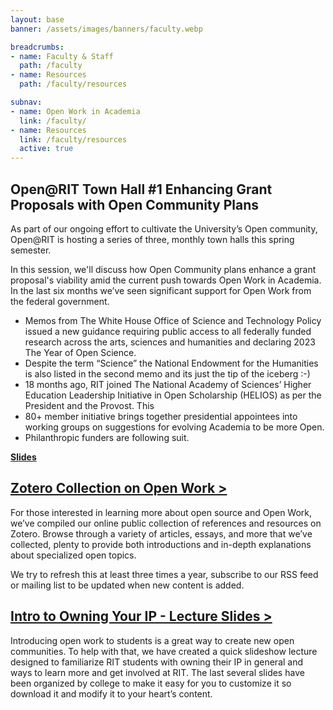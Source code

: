 ```yaml
---
layout: base
banner: /assets/images/banners/faculty.webp

breadcrumbs:
- name: Faculty & Staff
  path: /faculty
- name: Resources
  path: /faculty/resources

subnav:
- name: Open Work in Academia
  link: /faculty/
- name: Resources
  link: /faculty/resources
  active: true
---
```


## Open@RIT Town Hall #1 Enhancing Grant Proposals with Open Community Plans

As part of our ongoing effort to cultivate the University’s Open community, Open@RIT is hosting a series of three, monthly town halls this spring semester.

In this session, we'll discuss how Open Community plans enhance a grant proposal's viability amid the current push towards Open Work in Academia.
In the last six months we’ve seen significant support for Open Work from the federal government.

 * Memos from The White House Office of Science and Technology Policy issued a new guidance requiring public access to all federally funded research across the arts, sciences and humanities and declaring 2023 The Year of Open Science.
 * Despite the term “Science” the National Endowment for the Humanities is also listed in the second memo and its just the tip of the iceberg :-)
 * 18 months ago, RIT joined The National Academy of Sciences’ Higher Education Leadership Initiative in Open Scholarship (HELIOS) as per the President and the Provost. This
 * 80+ member initiative brings together presidential appointees into working groups on suggestions for evolving Academia to be more Open.
 * Philanthropic funders are following suit.

 **[Slides](https://rit0-my.sharepoint.com/:p:/r/personal/mpnopen_rit_edu/Documents/Attachments/Town%20Hall%20Feb.pptx?d=wfc5b312a14ba4d5eb24565db1d8773ff&csf=1&web=1&e=6rmVNU)**

## [Zotero Collection on Open Work&nbsp;>](https://www.zotero.org/groups/2725709/rit_open_work_resources/library)

For those interested in learning more about open source and Open Work, we’ve compiled our online public collection of references and resources on Zotero. Browse through a variety of articles, essays, and more that we’ve collected, plenty to provide both introductions and in-depth explanations about specialized open topics.

We try to refresh this at least three times a year, subscribe to our RSS feed or mailing list to be updated when new content is added.

## [Intro to Owning Your IP - Lecture Slides&nbsp;>](https://docs.google.com/presentation/d/1CjEuAbjLJ5wOwH3QsXVpRAibrdJ_4Bqa/edit?usp=sharing&ouid=106655582639956727911&rtpof=true&sd=true)

Introducing open work to students is a great way to create new open communities. To help with that, we have created a quick slideshow lecture designed to familiarize RIT students with owning their IP in general and ways to learn more and get involved at RIT.  The last several slides have been organized by college to make it easy for you to customize it so download it and modify it to your heart’s content.
